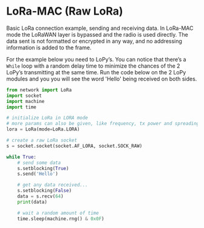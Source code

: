 # LoRa-MAC (Raw LoRa)
Basic LoRa connection example, sending and receiving data. In LoRa-MAC mode the LoRaWAN layer is bypassed and the radio is used directly. The data sent is not formatted or encrypted in any way, and no addressing information is added to the frame.

For the example below you need to LoPy’s. You can notice that there’s a ``While`` loop with a random delay time to minimize the chances of the 2 LoPy’s transmitting at the same time. Run the code below on the 2 LoPy modules and you you will see the word 'Hello' being received on both sides.

```python
from network import LoRa
import socket
import machine
import time

# initialize LoRa in LORA mode
# more params can also be given, like frequency, tx power and spreading factor
lora = LoRa(mode=LoRa.LORA)

# create a raw LoRa socket
s = socket.socket(socket.AF_LORA, socket.SOCK_RAW)

while True:
    # send some data
    s.setblocking(True)
    s.send('Hello')

    # get any data received...
    s.setblocking(False)
    data = s.recv(64)
    print(data)

    # wait a random amount of time
    time.sleep(machine.rng() & 0x0F)
```
